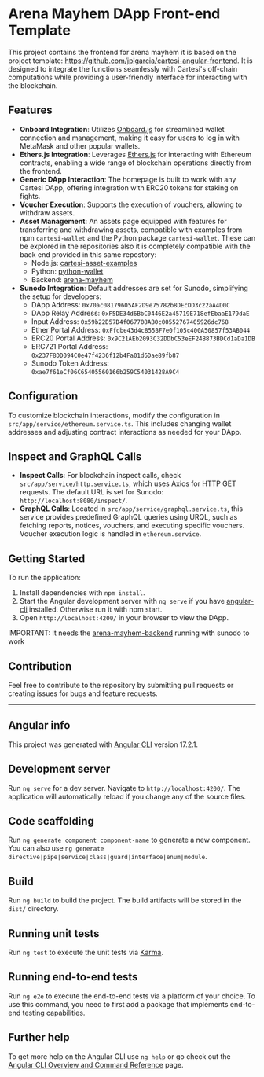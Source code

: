 # Arena Mayhem DApp Front-end Template

This project contains the frontend for arena mayhem it is based on the project template: https://github.com/jplgarcia/cartesi-angular-frontend. 
It is designed to integrate the functions seamlessly with Cartesi's off-chain computations while providing a user-friendly interface for interacting with the blockchain.

## Features

- **Onboard Integration**: Utilizes [Onboard.js](https://www.blocknative.com/onboard) for streamlined wallet connection and management, making it easy for users to log in with MetaMask and other popular wallets.
- **Ethers.js Integration**: Leverages [Ethers.js](https://docs.ethers.io/v5/) for interacting with Ethereum contracts, enabling a wide range of blockchain operations directly from the frontend.
- **Generic DApp Interaction**: The homepage is built to work with any Cartesi DApp, offering integration with ERC20 tokens for staking on fights.
- **Voucher Execution**: Supports the execution of vouchers, allowing to withdraw assets.
- **Asset Management**: An assets page equipped with features for transferring and withdrawing assets, compatible with examples from npm `cartesi-wallet` and the Python package `cartesi-wallet`. These can be explored in the repositories also it is completely compatible with the back end provided in this same repostory:
  - Node.js: [cartesi-asset-examples](https://github.com/jplgarcia/cartesi-asset-examples)
  - Python: [python-wallet](https://github.com/jplgarcia/python-wallet)
  - Backend: [arena-mayhem](https://github.com/jplgarcia/arenamayhem/am-node)
- **Sunodo Integration**: Default addresses are set for Sunodo, simplifying the setup for developers:
  - DApp Address: `0x70ac08179605AF2D9e75782b8DEcDD3c22aA4D0C`
  - DApp Relay Address: `0xF5DE34d6BbC0446E2a45719E718efEbaaE179daE`
  - Input Address: `0x59b22D57D4f067708AB0c00552767405926dc768`
  - Ether Portal Address: `0xFfdbe43d4c855BF7e0f105c400A50857f53AB044`
  - ERC20 Portal Address: `0x9C21AEb2093C32DDbC53eEF24B873BDCd1aDa1DB`
  - ERC721 Portal Address: `0x237F8DD094C0e47f4236f12b4Fa01d6Dae89fb87`
  - Sunodo Token Address: `0xae7f61eCf06C65405560166b259C54031428A9C4`

## Configuration

To customize blockchain interactions, modify the configuration in `src/app/service/ethereum.service.ts`. This includes changing wallet addresses and adjusting contract interactions as needed for your DApp.

## Inspect and GraphQL Calls

- **Inspect Calls**: For blockchain inspect calls, check `src/app/service/http.service.ts`, which uses Axios for HTTP GET requests. The default URL is set for Sunodo: `http://localhost:8080/inspect/`.
- **GraphQL Calls**: Located in `src/app/service/graphql.service.ts`, this service provides predefined GraphQL queries using URQL, such as fetching reports, notices, vouchers, and executing specific vouchers. Voucher execution logic is handled in `ethereum.service`.

## Getting Started

To run the application:

1. Install dependencies with `npm install`.
2. Start the Angular development server with `ng serve` if you have [angular-cli](https://www.npmjs.com/package/@angular/cli) installed. Otherwise run it with npm start.
3. Open `http://localhost:4200/` in your browser to view the DApp.

IMPORTANT: It needs the [arena-mayhem-backend](https://github.com/jplgarcia/arenamayhem/am-node) running with sunodo to work

## Contribution

Feel free to contribute to the repository by submitting pull requests or creating issues for bugs and feature requests.

---

## Angular info

This project was generated with [Angular CLI](https://github.com/angular/angular-cli) version 17.2.1.

## Development server

Run `ng serve` for a dev server. Navigate to `http://localhost:4200/`. The application will automatically reload if you change any of the source files.

## Code scaffolding

Run `ng generate component component-name` to generate a new component. You can also use `ng generate directive|pipe|service|class|guard|interface|enum|module`.

## Build

Run `ng build` to build the project. The build artifacts will be stored in the `dist/` directory.

## Running unit tests

Run `ng test` to execute the unit tests via [Karma](https://karma-runner.github.io).

## Running end-to-end tests

Run `ng e2e` to execute the end-to-end tests via a platform of your choice. To use this command, you need to first add a package that implements end-to-end testing capabilities.

## Further help

To get more help on the Angular CLI use `ng help` or go check out the [Angular CLI Overview and Command Reference](https://angular.io/cli) page.
